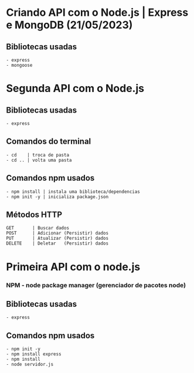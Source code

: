 # Criando API com o Node.js | Express e MongoDB (21/05/2023)

## Bibliotecas usadas
    - express
    - mongoose




# Segunda API com o Node.js

## Bibliotecas usadas
    - express

## Comandos do terminal
    - cd    | troca de pasta
    - cd .. | volta uma pasta

## Comandos npm usados
    - npm install | instala uma biblioteca/dependencias
    - npm init -y | inicializa package.json

## Métodos HTTP
    GET       | Buscar dados
    POST      | Adicionar (Persistir) dados
    PUT       | Atualizar (Persistir) dados
    DELETE    | Deletar   (Persistir) dados
    



# Primeira API com o node.js

### NPM - node package manager (gerenciador de pacotes node)

## Bibliotecas usadas
    - express

## Comandos npm usados
    - npm init -y
    - npm install express
    - npm install
    - node servidor.js